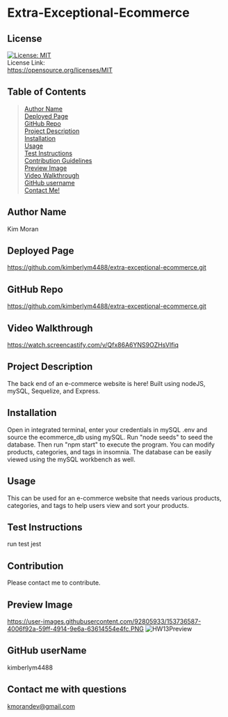 
# Extra-Exceptional-Ecommerce

## License
[![License: MIT](https://img.shields.io/badge/License-MIT-yellow.svg)](https://opensource.org/licenses/MIT)<br> License Link:<br>  https://opensource.org/licenses/MIT

## Table of Contents
>[Author Name](#author-name) <br>
>[Deployed Page](#deployed-page) <br>
>[GitHub Repo](#github-repo) <br>
>[Project Description](#project-description)<br>
>[Installation](#installation)<br>
>[Usage](#usage)<br>
>[Test Instructions](#test-instructions)<br>
>[Contribution Guidelines](#contribution)<br>
>[Preview Image](#preview-image)<br>
>[Video Walkthrough](#video-walkthrough)<br>
>[GitHub username](#github-username)<br>
>[Contact Me!](#contact-me-with-questions)<br>

## Author Name
Kim Moran

## Deployed Page
https://github.com/kimberlym4488/extra-exceptional-ecommerce.git

## GitHub Repo
https://github.com/kimberlym4488/extra-exceptional-ecommerce.git

## Video Walkthrough
https://watch.screencastify.com/v/Qfx86A6YNS9OZHsVlfiq

## Project Description
The back end of an e-commerce website is here! Built using nodeJS, mySQL, Sequelize, and Express.

## Installation
Open in integrated terminal, enter your credentials in mySQL .env and source the ecommerce_db using mySQL. Run "node seeds" to seed the database. Then run "npm start" to execute the program. You can modify products, categories, and tags in insomnia. The database can be easily viewed using the mySQL workbench as well.

## Usage
This can be used for an e-commerce website that needs various products, categories, and tags to help users view and sort your products.

## Test Instructions
run test jest

## Contribution
Please contact me to contribute.

## Preview Image
https://user-images.githubusercontent.com/92805933/153736587-4006f92a-59ff-4914-9e6a-63614554e4fc.PNG ![HW13Preview](https://user-images.githubusercontent.com/92805933/153736587-4006f92a-59ff-4914-9e6a-63614554e4fc.PNG)

## GitHub userName
kimberlym4488

## Contact me with questions
kmorandev@gmail.com

